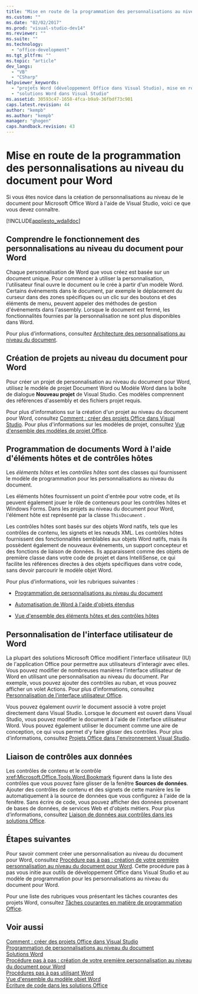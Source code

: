 ```yaml
---
title: "Mise en route de la programmation des personnalisations au niveau du document pour Word"
ms.custom: ""
ms.date: "02/02/2017"
ms.prod: "visual-studio-dev14"
ms.reviewer: ""
ms.suite: ""
ms.technology: 
  - "office-development"
ms.tgt_pltfrm: ""
ms.topic: "article"
dev_langs: 
  - "VB"
  - "CSharp"
helpviewer_keywords: 
  - "projets Word (développement Office dans Visual Studio), mise en route"
  - "solutions Word dans Visual Studio"
ms.assetid: 30593c47-1658-4fca-b9a9-36fbdf73c901
caps.latest.revision: 44
author: "kempb"
ms.author: "kempb"
manager: "ghogen"
caps.handback.revision: 43
---
```

# Mise en route de la programmation des personnalisations au niveau du document pour Word
  Si vous êtes novice dans la création de personnalisations au niveau de le document pour Microsoft Office Word à l'aide de Visual Studio, voici ce que vous devez connaître.  
  
 [!INCLUDE[appliesto_wdalldoc](../vsto/includes/appliesto-wdalldoc-md.md)]  
  
## Comprendre le fonctionnement des personnalisations au niveau du document pour Word  
 Chaque personnalisation de Word que vous créez est basée sur un document unique.  Pour commencer à utiliser la personnalisation, l'utilisateur final ouvre le document ou le crée à partir d'un modèle Word.  Certains événements dans le document, par exemple le déplacement du curseur dans des zones spécifiques ou un clic sur des boutons et des éléments de menu, peuvent appeler des méthodes de gestion d'événements dans l'assembly.  Lorsque le document est fermé, les fonctionnalités fournies par la personnalisation ne sont plus disponibles dans Word.  
  
 Pour plus d’informations, consultez [Architecture des personnalisations au niveau du document](../vsto/architecture-of-document-level-customizations.md).  
  
## Création de projets au niveau du document pour Word  
 Pour créer un projet de personnalisation au niveau du document pour Word, utilisez le modèle de projet Document Word ou Modèle Word dans la boîte de dialogue **Nouveau projet** de Visual Studio.  Ces modèles comprennent des références d'assembly et des fichiers projet requis.  
  
 Pour plus d'informations sur la création d'un projet au niveau du document pour Word, consultez [Comment : créer des projets Office dans Visual Studio](../vsto/how-to-create-office-projects-in-visual-studio.md).  Pour plus d'informations sur les modèles de projet, consultez [Vue d'ensemble des modèles de projet Office](../vsto/office-project-templates-overview.md).  
  
## Programmation de documents Word à l'aide d'éléments hôtes et de contrôles hôtes  
 Les *éléments hôtes* et les *contrôles hôtes* sont des classes qui fournissent le modèle de programmation pour les personnalisations au niveau du document.  
  
 Les éléments hôtes fournissent un point d'entrée pour votre code, et ils peuvent également jouer le rôle de conteneurs pour les contrôles hôtes et Windows Forms.  Dans les projets au niveau du document pour Word, l'élément hôte est représenté par la classe `ThisDocument` .  
  
 Les contrôles hôtes sont basés sur des objets Word natifs, tels que les contrôles de contenu, les signets et les nœuds XML.  Les contrôles hôtes fournissent des fonctionnalités semblables aux objets Word natifs, mais ils possèdent également de nouveaux événements, un support concepteur et des fonctions de liaison de données.  Ils apparaissent comme des objets de première classe dans votre code de projet et dans IntelliSense, ce qui facilite les références directes à des objets spécifiques dans votre code, sans devoir parcourir le modèle objet Word.  
  
 Pour plus d’informations, voir les rubriques suivantes :  
  
-   [Programmation de personnalisations au niveau du document](../vsto/programming-document-level-customizations.md)  
  
-   [Automatisation de Word à l'aide d'objets étendus](../vsto/automating-word-by-using-extended-objects.md)  
  
-   [Vue d'ensemble des éléments hôtes et des contrôles hôtes](../vsto/host-items-and-host-controls-overview.md)  
  
## Personnalisation de l'interface utilisateur de Word  
 La plupart des solutions Microsoft Office modifient l'interface utilisateur \(IU\) de l'application Office pour permettre aux utilisateurs d'interagir avec elles.  Vous pouvez modifier de nombreuses manières l'interface utilisateur de Word en utilisant une personnalisation au niveau du document.  Par exemple, vous pouvez ajouter des contrôles au ruban, et vous pouvez afficher un volet Actions.  Pour plus d’informations, consultez [Personnalisation de l'interface utilisateur Office](../vsto/office-ui-customization.md).  
  
 Vous pouvez également ouvrir le document associé à votre projet directement dans Visual Studio.  Lorsque le document est ouvert dans Visual Studio, vous pouvez modifier le document à l'aide de l'interface utilisateur Word.  Vous pouvez également utiliser le document comme une aire de conception, ce qui vous permet d'y faire glisser des contrôles.  Pour plus d’informations, consultez [Projets Office dans l'environnement Visual Studio](../vsto/office-projects-in-the-visual-studio-environment.md).  
  
## Liaison de contrôles aux données  
 Les contrôles de contenu et le contrôle <xref:Microsoft.Office.Tools.Word.Bookmark> figurent dans la liste des contrôles que vous pouvez faire glisser de la fenêtre **Sources de données**.  Ajouter des contrôles de contenu et des signets de cette manière les lie automatiquement à la source de données que vous configurez à l'aide de la fenêtre.  Sans écrire de code, vous pouvez afficher des données provenant de bases de données, de services Web et d'objets métiers.  Pour plus d’informations, consultez [Liaison de données aux contrôles dans les solutions Office](../vsto/binding-data-to-controls-in-office-solutions.md).  
  
## Étapes suivantes  
 Pour savoir comment créer une personnalisation au niveau du document pour Word, consultez [Procédure pas à pas : création de votre première personnalisation au niveau du document pour Word](../vsto/walkthrough-creating-your-first-document-level-customization-for-word.md).  Cette procédure pas à pas vous initie aux outils de développement Office dans Visual Studio et au modèle de programmation pour les personnalisations au niveau du document pour Word.  
  
 Pour une liste des rubriques vous présentant les tâches courantes des projets Word, consultez [Tâches courantes en matière de programmation Office](../vsto/common-tasks-in-office-programming.md).  
  
## Voir aussi  
 [Comment : créer des projets Office dans Visual Studio](../vsto/how-to-create-office-projects-in-visual-studio.md)   
 [Programmation de personnalisations au niveau du document](../vsto/programming-document-level-customizations.md)   
 [Solutions Word](../vsto/word-solutions.md)   
 [Procédure pas à pas : création de votre première personnalisation au niveau du document pour Word](../vsto/walkthrough-creating-your-first-document-level-customization-for-word.md)   
 [Procédures pas à pas utilisant Word](../vsto/walkthroughs-using-word.md)   
 [Vue d'ensemble du modèle objet Word](../vsto/word-object-model-overview.md)   
 [Écriture de code dans les solutions Office](../vsto/writing-code-in-office-solutions.md)  
  
  